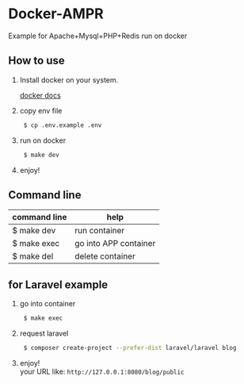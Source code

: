 # Docker-AMPR
Example for Apache+Mysql+PHP+Redis run on docker

## How to use

1. Install docker on your system.
    
    [docker docs](https://docs.docker.com/install/)

2. copy env file
    ```bash
     $ cp .env.example .env
    ```

3. run on docker
    ```bash
     $ make dev
    ```

4. enjoy!

## Command line

| command line | help                   |
| ------------ | ---------------------- |
| $ make dev   | run container          |
| $ make exec  | go into APP container  |
| $ make del   | delete container       |

## for Laravel example

1. go into container
    ```bash
     $ make exec
    ```

2. request laravel
    ```bash
     $ composer create-project --prefer-dist laravel/laravel blog
    ```

3. enjoy!<br>
    your URL like: `http://127.0.0.1:8080/blog/public`